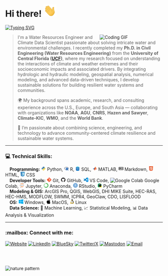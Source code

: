 <h1 align="left">Hi there! <img src="https://raw.githubusercontent.com/ABSphreak/ABSphreak/master/gifs/Hi.gif" width="40px" height="40px" /></h1>

[![Typing SVG](https://readme-typing-svg.demolab.com?font=Fira+Code&duration=2000&pause=500&multiline=true&width=810&height=55&lines=Javed+Ali;Water+Resources+Engineer+%7C+Climate+Data+Scientist)](https://git.io/typing-svg)

<img align="right" alt="Coding GIF" src="https://github.com/abhisheknaiidu/abhisheknaiidu/blob/master/code.gif?raw=true" width="40%" height="40%"/>


> I'm a Water Resources Engineer and Climate Data Scientist passionate about solving intricate water and environmental challenges. I recently completed my **Ph.D. in Civil Engineering (Water Resources Engineering)** from the **University of Central Florida ([UCF](https://www.ucf.edu/))**, where my research focused on understanding the interactions of climate and weather extremes and their socioeconomic impacts and associated drivers. By integrating hydrologic and hydraulic modeling, geospatial analysis, numerical modeling, and advanced data-driven techniques, I develop sustainable solutions for building resilient water systems and communities.
>
> 🌍 My background spans academic, research, and consulting experience across the U.S., Europe, and South Asia — collaborating with organizations like **NOAA**, **AGU**, **CNRS**, **Hazen and Sawyer**, **Climate-KIC**, **WMO**, and the **World Bank**.
> 
> 🔬 I’m passionate about combining science, engineering, and technology to advance community-centered climate resilience and sustainable water systems.

<!--
> Currently, I work at **WSP USA Inc.**, where I lead technical modeling and analysis efforts, developing advanced solutions in flood risk mitigation, stormwater management, and climate resilience to support informed decision-making and sustainable infrastructure planning.
-->



---

<h3 align="left">💻 Technical Skills:</h3>

<p align="left">
  &emsp;<b>Programming:</b> 
    <img src="https://raw.githubusercontent.com/devicons/devicon/master/icons/python/python-original.svg" alt="Python" width="15" height="15"/> Python, 
    <img src="https://raw.githubusercontent.com/devicons/devicon/master/icons/r/r-original.svg" alt="R" width="15" height="15"/> R, 
    <img src="https://raw.githubusercontent.com/devicons/devicon/master/icons/azuresqldatabase/azuresqldatabase-original.svg" alt="SQL" width="15" height="15"/> SQL, 
    <img src="https://raw.githubusercontent.com/devicons/devicon/master/icons/matlab/matlab-original.svg" alt="MATLAB" width="15" height="15"/> MATLAB, 
    <img src="https://raw.githubusercontent.com/devicons/devicon/master/icons/markdown/markdown-original.svg" alt="Markdown" width="15" height="15"/> Markdown, 
    <img src="https://raw.githubusercontent.com/devicons/devicon/master/icons/html5/html5-original.svg" alt="HTML" width="15" height="15"/> HTML, 
    <img src="https://raw.githubusercontent.com/devicons/devicon/master/icons/css3/css3-original.svg" alt="CSS" width="15" height="15"/> CSS<br>
  &emsp;<b>Developer Tools:</b> 
    <img src="https://raw.githubusercontent.com/devicons/devicon/master/icons/git/git-original.svg" alt="Git" width="15" height="15"/> Git, 
    <img src="https://raw.githubusercontent.com/devicons/devicon/master/icons/github/github-original.svg" alt="GitHub" width="15" height="15"/> GitHub, 
    <img src="https://raw.githubusercontent.com/devicons/devicon/master/icons/vscode/vscode-original.svg" alt="VS Code" width="15" height="15"/> VS Code, 
    <img src="https://img.shields.io/badge/-FFFFFF?style=flat-square&logo=googlecolab&logoColor=F9AB00" alt="Google Colab"/> Google Colab, 
    <img src="https://raw.githubusercontent.com/devicons/devicon/master/icons/jupyter/jupyter-original-wordmark.svg" alt="Jupyter" width="15" height="15"/> Jupyter, 
    <img src="https://raw.githubusercontent.com/devicons/devicon/master/icons/anaconda/anaconda-original.svg" alt="Anaconda" width="15" height="15"/> Anaconda, 
    <img src="https://raw.githubusercontent.com/devicons/devicon/master/icons/rstudio/rstudio-original.svg" alt="RStudio" width="15" height="15"/> RStudio,
    <img src="https://raw.githubusercontent.com/devicons/devicon/master/icons/pycharm/pycharm-original.svg" alt="PyCharm" width="15" height="15"/> PyCharm<br>
  &emsp;<b>Modeling & GIS:</b> ArcGIS Pro, QGIS, WebGIS, DHI MIKE Suite, HEC-RAS, HEC-HMS, MODFLOW, SWMM, ICPR4, GeoClaw, CDO, LISFLOOD<br>
  &emsp;<b>OS:</b> <img src="https://raw.githubusercontent.com/devicons/devicon/master/icons/windows8/windows8-original.svg" alt="Windows" width="15" height="15"/> Windows, <img src="https://raw.githubusercontent.com/devicons/devicon/master/icons/apple/apple-original.svg" alt="MacOS" width="15" height="15"/> MacOS, <img src="https://raw.githubusercontent.com/devicons/devicon/master/icons/linux/linux-original.svg" alt="Linux" width="15" height="15"/> Linux<br>
  &emsp;<b>Data Science:</b> 🤖 Machine Learning, 📈 Statistical Modeling, 📊 Data Analysis & Visualization
</p>

---


<h3 align="left">:mailbox: Connect with me:</h3>
<!-- <p align="left">
  <a href="https://javedali.net"><img src="https://img.shields.io/badge/Website-%2302569B.svg?&style=for-the-badge&logo=WordPress&logoColor=white" alt="Website"/></a>
  <a href="https://www.linkedin.com/in/javedali18"><img src="https://img.shields.io/badge/LinkedIn-%230077B5.svg?&style=for-the-badge&logo=linkedin&logoColor=white" alt="LinkedIn"/></a>
  <a href="https://bsky.app/profile/javedali.bsky.social"><img src="https://img.shields.io/badge/BlueSky-%231007B5.svg?&style=for-the-badge&logo=Bluesky&logoColor=white" alt="BlueSky"/></a>
  <a href="https://twitter.com/javedali99"><img src="https://img.shields.io/badge/Twitter-%231DA1F2.svg?&style=for-the-badge&logo=Twitter&logoColor=white" alt="Twitter"/></a>
  <a href="https://fediscience.org/@javedali"><img src="https://img.shields.io/badge/Mastodon-%231DA1F2.svg?&style=for-the-badge&logo=mastodon&logoColor=white&color=purple" alt="Mastodon"/></a>
  <a href="mailto:javedali28@gmail.com"><img src="https://img.shields.io/badge/Email-D14836.svg?&style=for-the-badge&logo=gmail&logoColor=white" alt="Email"/></a>
</p> -->

<p align="left">
  <a href="https://javedali.net"><img src="https://img.shields.io/badge/Website-%2302569B.svg?&style=for-the-badge&logo=WordPress&logoColor=white" alt="Website"/></a>
  <a href="https://www.linkedin.com/in/javedali18"><img src="https://img.shields.io/badge/LinkedIn-%230077B5.svg?&style=for-the-badge&logo=linkedin&logoColor=white" alt="LinkedIn"/></a>
  <a href="https://bsky.app/profile/javedali.bsky.social"><img src="https://img.shields.io/badge/BlueSky-%231007B5.svg?&style=for-the-badge&logo=Bluesky&logoColor=white" alt="BlueSky"/></a>
  <a href="https://x.com/javedali99"><img src="https://img.shields.io/badge/Twitter%2FX-%23000000.svg?&style=for-the-badge&logo=x&logoColor=white" alt="Twitter/X"/></a>
  <a href="https://fediscience.org/@javedali"><img src="https://img.shields.io/badge/Mastodon-%236364FF.svg?&style=for-the-badge&logo=mastodon&logoColor=white" alt="Mastodon"/></a>
  <a href="mailto:javedali28@gmail.com"><img src="https://img.shields.io/badge/Email-D14836.svg?&style=for-the-badge&logo=gmail&logoColor=white" alt="Email"/></a>
</p>






<br>

<br>

![nature pattern](https://user-images.githubusercontent.com/15319503/153984316-99e47aa9-3a1e-40bc-a4b1-e9d277da3816.png)






























<!--



<h1 align="left">Hi there!<img src="https://raw.githubusercontent.com/ABSphreak/ABSphreak/master/gifs/Hi.gif" width="40px" height="40px" /></h1>

[![Typing SVG](https://readme-typing-svg.demolab.com?font=Fira+Code&duration=2000&pause=500&multiline=true&width=810&height=55&lines=Javed+Ali;Water+Resources+Engineer+%7C+Climate+Data+Scientist)](https://git.io/typing-svg)

<img align="right" alt="GIF" src="https://github.com/abhisheknaiidu/abhisheknaiidu/blob/master/code.gif?raw=true" width="40%" height="40%"/>

>I am a Water Resources Engineer and a Researcher in Multi-hazards and Compound Climate & Weather Extremes. I’ve recently completed a Ph.D. in Civil Engineering (Major: Water Resources Engineering) in the [Coastal Risks and Engineering (CoRE) Research Lab](https://core-lab.weebly.com/) at the University of Central Florida ([UCF](https://www.ucf.edu/)).
>My doctoral research work focused on multi-hazards risk assessment and analyzing compound climate/weather extreme events and their spatial and temporal interactions and socio-economic impacts using machine learning, statistical, and impact-based methods.


<h3 align="left">:mailbox: How to reach me:</h3>
 <p align="left">
 <a href="https://javedali.net"><img src="https://img.shields.io/badge/Website%20-%2302569B.svg?&style=for-the-badge&logo=WordPress&logoColor=white" alt="Website@javedali"></a>
  <a href="https://www.linkedin.com/in/javedali18"><img src="https://img.shields.io/badge/linkedin-%230077B5.svg?&style=for-the-badge&logo=linkedin&logoColor=white" alt="LinkedIn@javedali"></a>
  <a href="https://bsky.app/profile/javedali.bsky.social"><img src="https://img.shields.io/badge/bluesky-%231007B5.svg?&style=for-the-badge&logo=Bluesky&logoColor=white" alt="BlueSky@javedali"></a>
  <a href="https://twitter.com/javedali99"><img src="https://img.shields.io/badge/twitter-%231DA1F2.svg?&style=for-the-badge&logo=X&logoColor=white" alt="Twitter@javedali"></a>
  <a href="https://fediscience.org/@javedali"><img src="https://img.shields.io/badge/mastodon-%231DA1F2.svg?&style=for-the-badge&logo=mastodon&logoColor=white&color=purple" alt="mastodon@javedali"></a>
  <a href="mailto:javedali28@gmail.com"><img src="https://img.shields.io/badge/email-D14836?&style=for-the-badge&logo=gmail&logoColor=white" alt="javedali28@gmail.com"></a>
 
</p>


<br>


![classic-flower-medow](https://user-images.githubusercontent.com/15319503/153984316-99e47aa9-3a1e-40bc-a4b1-e9d277da3816.png)



------------------------------------------------




<h1 align="left">Hi there! <img src="https://raw.githubusercontent.com/ABSphreak/ABSphreak/master/gifs/Hi.gif" width="40px" height="40px" /></h1>

[![Typing SVG](https://readme-typing-svg.demolab.com?font=Fira+Code&duration=2500&pause=500&multiline=true&width=810&height=55&lines=Dr.+Javed+Ali;Water+Resources+Engineer+%7C+Climate+Risk+Researcher)](https://git.io/typing-svg)

<img align="right" alt="Coding GIF" src="https://github.com/abhisheknaiidu/abhisheknaiidu/blob/master/code.gif?raw=true" width="40%" height="40%"/>

> I'm **Dr. Javed Ali** – a Water Resources Engineer and Climate Risk Researcher passionate about solving intricate water and environmental challenges. I recently earned my **Ph.D. in Civil Engineering (Water Resources Engineering)** from the **University of Central Florida (UCF)**, specializing in multi-hazard risk assessment and the analysis of compound climate and weather extremes. By integrating hydrologic and hydraulic modeling, geospatial analysis, and advanced data-driven techniques, I develop sustainable solutions that build resilient water systems and communities.
>
> Currently, I work at **WSP USA Inc.**, where I lead technical modeling and analysis efforts, developing advanced solutions in flood risk mitigation, stormwater management, and climate resilience to support informed decision-making and sustainable infrastructure planning.

<h3 align="left">:mailbox: Connect with me:</h3>
<p align="left">
  <a href="https://javedali.net"><img src="https://img.shields.io/badge/Website-%2302569B.svg?&style=for-the-badge&logo=WordPress&logoColor=white" alt="Website"/></a>
  <a href="https://www.linkedin.com/in/javedali18"><img src="https://img.shields.io/badge/LinkedIn-%230077B5.svg?&style=for-the-badge&logo=linkedin&logoColor=white" alt="LinkedIn"/></a>
  <a href="https://bsky.app/profile/javedali.bsky.social"><img src="https://img.shields.io/badge/BlueSky-%231007B5.svg?&style=for-the-badge&logo=Bluesky&logoColor=white" alt="BlueSky"/></a>
  <a href="https://twitter.com/javedali99"><img src="https://img.shields.io/badge/Twitter-%231DA1F2.svg?&style=for-the-badge&logo=Twitter&logoColor=white" alt="Twitter"/></a>
  <a href="https://fediscience.org/@javedali"><img src="https://img.shields.io/badge/Mastodon-%231DA1F2.svg?&style=for-the-badge&logo=mastodon&logoColor=white&color=purple" alt="Mastodon"/></a>
  <a href="mailto:javedali28@gmail.com"><img src="https://img.shields.io/badge/Email-D14836.svg?&style=for-the-badge&logo=gmail&logoColor=white" alt="Email"/></a>
</p>

<br>

![nature pattern](https://user-images.githubusercontent.com/15319503/153984316-99e47aa9-3a1e-40bc-a4b1-e9d277da3816.png)






-----------------------------------------------------


<h1 align="left">Hi there! <img src="https://raw.githubusercontent.com/ABSphreak/ABSphreak/master/gifs/Hi.gif" width="40px" height="40px" /></h1>

[![Typing SVG](https://readme-typing-svg.demolab.com?font=Fira+Code&duration=2000&pause=500&multiline=true&width=810&height=55&lines=Javed+Ali;Experienced+Water+Resources+Engineer+%7C+Climate+Data+Scientist+%7C+PhD+%F0%9F%8E%93)](https://git.io/typing-svg)

<img align="right" alt="Coding GIF" src="https://github.com/abhisheknaiidu/abhisheknaiidu/blob/master/code.gif?raw=true" width="40%" height="40%"/>

👋 I'm an **Experienced Water Resources Engineer** at WSP USA, holding a **PhD** 🎓 in Civil Engineering (Water Resources) from the University of Central Florida ([UCF](https://www.ucf.edu/)). My doctoral research, conducted within the [Coastal Risks and Engineering (CoRE) Research Lab](https://core-lab.weebly.com/) at UCF's [National Center for Integrated Coastal Research](https://coastal.ucf.edu/), focused on:

* 🌊 Multi-hazard risk assessment.
* 🌪️ Compound climate and weather extreme events.
* 📊 Analyzing spatial/temporal interactions and socio-economic impacts using machine learning, statistical, and impact-based methods.
* 💡 Climate change adaptation and resilience strategies.

I apply advanced skills in **hydrologic, hydrodynamic, and hydraulic modeling** 💧, **geospatial analysis (GIS)** 🗺️, and **data science** 📈 to address complex water resource challenges and enhance community resilience 🏘️.

🔬 **Key Research Projects:**
* 🌐 The Megalopolitan Coastal Transformation Hub (MACH) (NSF)
* 🏠 Building Community Resilience through Residential Risk Disclosure (NAS)
* ⛰️ Geomorphic versus Climatic Drivers of Changing Coastal Flood Risk (NSF)
* ⚡ Clean, Affordable, and Resilient Energy Systems (CARES) (DOE)

---

<h3 align="left">💻 Technical Skills:</h3>

<p align="left">
  &emsp;<b>Programming:</b> 
    <img src="https://raw.githubusercontent.com/devicons/devicon/master/icons/python/python-original.svg" alt="Python" width="15" height="15"/> Python, 
    <img src="https://raw.githubusercontent.com/devicons/devicon/master/icons/r/r-original.svg" alt="R" width="15" height="15"/> R, 
    <img src="https://raw.githubusercontent.com/devicons/devicon/master/icons/azuresqldatabase/azuresqldatabase-original.svg" alt="SQL" width="15" height="15"/> SQL, 
    <img src="https://raw.githubusercontent.com/devicons/devicon/master/icons/matlab/matlab-original.svg" alt="MATLAB" width="15" height="15"/> MATLAB, 
    <img src="https://raw.githubusercontent.com/devicons/devicon/master/icons/markdown/markdown-original.svg" alt="Markdown" width="15" height="15"/> Markdown, 
    <img src="https://raw.githubusercontent.com/devicons/devicon/master/icons/html5/html5-original.svg" alt="HTML" width="15" height="15"/> HTML, 
    <img src="https://raw.githubusercontent.com/devicons/devicon/master/icons/css3/css3-original.svg" alt="CSS" width="15" height="15"/> CSS<br>
  &emsp;<b>Developer Tools:</b> 
    <img src="https://raw.githubusercontent.com/devicons/devicon/master/icons/git/git-original.svg" alt="Git" width="15" height="15"/> Git, 
    <img src="https://raw.githubusercontent.com/devicons/devicon/master/icons/github/github-original.svg" alt="GitHub" width="15" height="15"/> GitHub, 
    <img src="https://raw.githubusercontent.com/devicons/devicon/master/icons/vscode/vscode-original.svg" alt="VS Code" width="15" height="15"/> VS Code, 
    <img src="https://img.shields.io/badge/-FFFFFF?style=flat-square&logo=googlecolab&logoColor=F9AB00" alt="Google Colab"/> Google Colab, 
    <img src="https://raw.githubusercontent.com/devicons/devicon/master/icons/jupyter/jupyter-original-wordmark.svg" alt="Jupyter" width="15" height="15"/> Jupyter, 
    <img src="https://raw.githubusercontent.com/devicons/devicon/master/icons/anaconda/anaconda-original.svg" alt="Anaconda" width="15" height="15"/> Anaconda, 
    <img src="https://raw.githubusercontent.com/devicons/devicon/master/icons/rstudio/rstudio-original.svg" alt="RStudio" width="15" height="15"/> RStudio<br>
  &emsp;<b>Modeling & GIS:</b> DHI MIKE Suite, HEC-RAS, HEC-HMS, MODFLOW, SWMM, ICPR4, NextGen CFE, GeoClaw, ArcGIS Pro, QGIS, WebGIS<br>
  &emsp;<b>OS:</b> <img src="https://raw.githubusercontent.com/devicons/devicon/master/icons/windows8/windows8-original.svg" alt="Windows" width="15" height="15"/> Windows, <img src="https://raw.githubusercontent.com/devicons/devicon/master/icons/apple/apple-original.svg" alt="MacOS" width="15" height="15"/> MacOS, <img src="https://raw.githubusercontent.com/devicons/devicon/master/icons/linux/linux-original.svg" alt="Linux" width="15" height="15"/> Linux<br>
  &emsp;<b>Data Science:</b> 🤖 Machine Learning, 📈 Statistical Modeling, 📊 Data Analysis & Visualization
</p>

---

<h3 align="left">📫 How to reach me:</h3>
<p align="left">
  <a href="https://javedali.net"><img src="https://img.shields.io/badge/Website%20-%2302569B.svg?&style=for-the-badge&logo=WordPress&logoColor=white" alt="Website"></a> <a href="https://www.linkedin.com/in/javedali18"><img src="https://img.shields.io/badge/linkedin-%230077B5.svg?&style=for-the-badge&logo=linkedin&logoColor=white" alt="LinkedIn"></a> <a href="mailto:javedali28@gmail.com"><img src="https://img.shields.io/badge/email-D14836?&style=for-the-badge&logo=gmail&logoColor=white" alt="Email"></a> <a href="https://scholar.google.com/citations?user=YOUR_GOOGLE_SCHOLAR_ID"><img src="https://img.shields.io/badge/Google_Scholar-4285F4?style=for-the-badge&logo=google-scholar&logoColor=white" alt="Google Scholar"></a> <a href="https://bsky.app/profile/javedali.bsky.social"><img src="https://img.shields.io/badge/bluesky-%231007B5.svg?&style=for-the-badge&logo=Bluesky&logoColor=white" alt="BlueSky"></a>
  <a href="https://twitter.com/javedali99"><img src="https://img.shields.io/badge/twitter-%231DA1F2.svg?&style=for-the-badge&logo=X&logoColor=white" alt="Twitter/X"></a>
  <a href="https://fediscience.org/@javedali"><img src="https://img.shields.io/badge/mastodon-%236364FF.svg?&style=for-the-badge&logo=mastodon&logoColor=white" alt="Mastodon"></a>
</p>

---

<br>

<br>

![Classic Flower Meadow Divider](https://user-images.githubusercontent.com/15319503/153984316-99e47aa9-3a1e-40bc-a4b1-e9d277da3816.png)









👨‍🔬 I am open to collaborating on any multi-hazards or weather/climate extremes-related research. 

<p align="right"><img src="https://komarev.com/ghpvc/?username=javedali99&style=flat-square"></p>
-->

